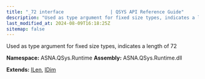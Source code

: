 ```yaml
---
title: "_72 interface                 | QSYS API Reference Guide"
description: "Used as type argument for fixed size types, indicates a length of 72  "
last_modified_at: 2024-08-09T16:18:25Z
sitemap: false
---
```


Used as type argument for fixed size types, indicates a length of 72 

**Namespace:** ASNA.QSys.Runtime
**Assembly:** ASNA.QSys.Runtime.dll

**Extends:** [ILen](/reference/runtime/qsys-runtime/i-len.html), [IDim](/reference/runtime/qsys-runtime/i-dim.html)
<br>
<br>
